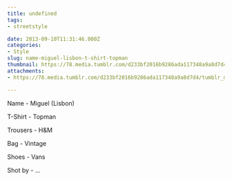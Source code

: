 ```yaml
---
title: undefined
tags:
- streetstyle

date: 2013-09-10T11:31:46.000Z
categories:
- Style
slug: name-miguel-lisbon-t-shirt-topman
thumbnail: https://78.media.tumblr.com/d233bf2016b9286ada117348a9a8d7d4/tumblr_msi3aqXDRZ1rhrm24o1_1280.jpg
attachments:
- https://78.media.tumblr.com/d233bf2016b9286ada117348a9a8d7d4/tumblr_msi3aqXDRZ1rhrm24o1_1280.jpg

---
```


Name - Miguel (Lisbon) 

  T-Shirt - Topman 

  Trousers -  H&M 

  Bag - Vintage 

  Shoes - Vans 

  Shot by - ...
